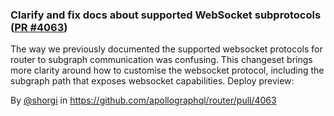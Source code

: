 ### Clarify and fix docs about supported WebSocket subprotocols ([PR #4063](https://github.com/apollographql/router/pull/4063))

The way we previously documented the supported websocket protocols for router to subgraph communication was confusing.
This changeset brings more clarity around how to customise the websocket protocol, including the subgraph path that exposes websocket capabilities.
Deploy preview: 

By [@shorgi](https://github.com/shorgi) in https://github.com/apollographql/router/pull/4063
